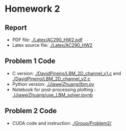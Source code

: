 # Homework 2

## Report

- PDF file: [./Latex/AC290_HW2.pdf](./Latex/AC290_HW2.pdf)
- Latex source file: [./Latex/AC290_HW2](./Latex/AC290_HW2)

## Problem 1 Code

- C version: [./DavidPineiro/LBM_2D_channel_v1.c](./DavidPineiro/LBM_2D_channel_v1.c) and [./DavidPineiro/LBM_2D_channel_v2.c](./DavidPineiro/LBM_2D_channel_v2.c)
- Python version: [./JiaweiZhuang/lbm.py](./JiaweiZhuang/lbm.py)
- Notebook for post-processing plotting : [./JiaweiZhuang/use_LBM_solver.ipynb](./JiaweiZhuang/use_LBM_solver.ipynb)

## Problem 2 Code

- CUDA code and instruction: [./Group/Problem2/](./Group/Problem2/)
